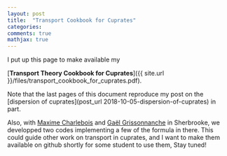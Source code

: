 ```yaml
---
layout: post
title:  "Transport Cookbook for Cuprates"
categories:
comments: true
mathjax: true
---
```


I put up this page to make available my

[**Transport Theory Cookbook for Cuprates**]({{ site.url }}/files/transport_cookbook_for_cuprates.pdf).

Note that the last pages of this document reproduce my post on the [dispersion of cuprates](post_url 2018-10-05-dispersion-of-cuprates) in part.

Also, with [Maxime Charlebois](https://scholar.google.ca/citations?user=f-jMRJkAAAAJ&hl=en) and [Gaël Grissonnanche](https://scholar.google.fr/citations?user=jC912LAAAAAJ&hl=fr) in Sherbrooke, we developped two codes implementing a few of the formula in there. This could guide other work on transport in cuprates, and I want to make them available on github shortly for some student to use them, Stay tuned!

